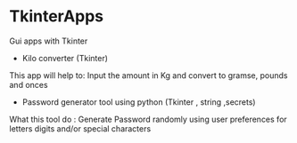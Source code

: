 # TkinterApps
Gui apps with Tkinter

- Kilo converter (Tkinter)

This app will help to:
Input the amount in Kg and convert to gramse, pounds and onces

- Password generator tool using python (Tkinter , string ,secrets)

What this tool do :
Generate Password randomly using user preferences for letters digits and/or special characters
